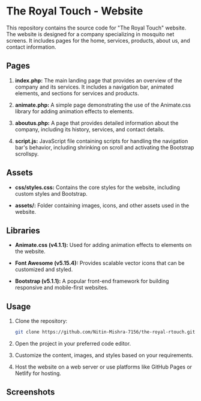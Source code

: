 # The Royal Touch - Website

This repository contains the source code for "The Royal Touch" website. The website is designed for a company specializing in mosquito net screens. It includes pages for the home, services, products, about us, and contact information.

## Pages

1. **index.php:** The main landing page that provides an overview of the company and its services. It includes a navigation bar, animated elements, and sections for services and products.

2. **animate.php:** A simple page demonstrating the use of the Animate.css library for adding animation effects to elements.

3. **aboutus.php:** A page that provides detailed information about the company, including its history, services, and contact details.

4. **script.js:** JavaScript file containing scripts for handling the navigation bar's behavior, including shrinking on scroll and activating the Bootstrap scrollspy.

## Assets

- **css/styles.css:** Contains the core styles for the website, including custom styles and Bootstrap.

- **assets/:** Folder containing images, icons, and other assets used in the website.

## Libraries

- **Animate.css (v4.1.1):** Used for adding animation effects to elements on the website.

- **Font Awesome (v5.15.4):** Provides scalable vector icons that can be customized and styled.

- **Bootstrap (v5.1.1):** A popular front-end framework for building responsive and mobile-first websites.

## Usage

1. Clone the repository:

   ```bash
   git clone https://github.com/Nitin-Mishra-7156/the-royal-rtouch.git
   ```

2. Open the project in your preferred code editor.

3. Customize the content, images, and styles based on your requirements.

4. Host the website on a web server or use platforms like GitHub Pages or Netlify for hosting.


## Screenshots


